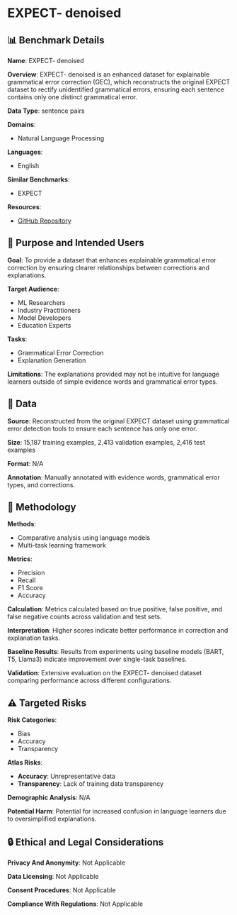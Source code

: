 # EXPECT- denoised

## 📊 Benchmark Details

**Name**: EXPECT- denoised

**Overview**: EXPECT- denoised is an enhanced dataset for explainable grammatical error correction (GEC), which reconstructs the original EXPECT dataset to rectify unidentified grammatical errors, ensuring each sentence contains only one distinct grammatical error.

**Data Type**: sentence pairs

**Domains**:
- Natural Language Processing

**Languages**:
- English

**Similar Benchmarks**:
- EXPECT

**Resources**:
- [GitHub Repository](https://github.com/seatgeek/thefuzz)

## 🎯 Purpose and Intended Users

**Goal**: To provide a dataset that enhances explainable grammatical error correction by ensuring clearer relationships between corrections and explanations.

**Target Audience**:
- ML Researchers
- Industry Practitioners
- Model Developers
- Education Experts

**Tasks**:
- Grammatical Error Correction
- Explanation Generation

**Limitations**: The explanations provided may not be intuitive for language learners outside of simple evidence words and grammatical error types.

## 💾 Data

**Source**: Reconstructed from the original EXPECT dataset using grammatical error detection tools to ensure each sentence has only one error.

**Size**: 15,187 training examples, 2,413 validation examples, 2,416 test examples

**Format**: N/A

**Annotation**: Manually annotated with evidence words, grammatical error types, and corrections.

## 🔬 Methodology

**Methods**:
- Comparative analysis using language models
- Multi-task learning framework

**Metrics**:
- Precision
- Recall
- F1 Score
- Accuracy

**Calculation**: Metrics calculated based on true positive, false positive, and false negative counts across validation and test sets.

**Interpretation**: Higher scores indicate better performance in correction and explanation tasks.

**Baseline Results**: Results from experiments using baseline models (BART, T5, Llama3) indicate improvement over single-task baselines.

**Validation**: Extensive evaluation on the EXPECT- denoised dataset comparing performance across different configurations.

## ⚠️ Targeted Risks

**Risk Categories**:
- Bias
- Accuracy
- Transparency

**Atlas Risks**:
- **Accuracy**: Unrepresentative data
- **Transparency**: Lack of training data transparency

**Demographic Analysis**: N/A

**Potential Harm**: Potential for increased confusion in language learners due to oversimplified explanations.

## 🔒 Ethical and Legal Considerations

**Privacy And Anonymity**: Not Applicable

**Data Licensing**: Not Applicable

**Consent Procedures**: Not Applicable

**Compliance With Regulations**: Not Applicable
